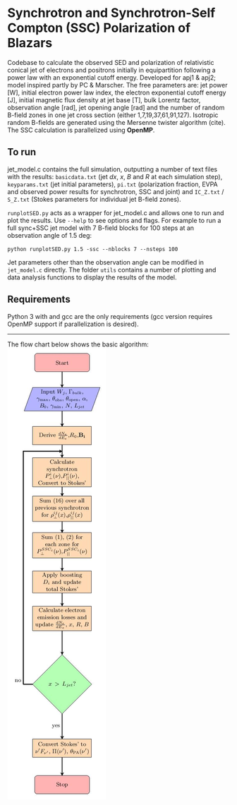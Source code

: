 # Synchrotron and Synchrotron-Self Compton (SSC) Polarization of Blazars
Codebase to calculate the observed SED and polarization of relativistic conical jet of electrons and positrons initially in equipartition following a power law with an exponential cutoff energy. Developed for apj1 & apj2; model inspired partly by PC & Marscher.
The free parameters are: jet power [W], initial electron power law index, the electron exponential cutoff energy [J],  initial magnetic flux density at jet base [T], bulk Lorentz factor, observation angle [rad], jet opening angle [rad] and the number of random B-field zones in one jet cross section (either 1,7,19,37,61,91,127). Isotropic random B-fields are generated using the Mersenne twister algorithm (cite). The SSC calculation is parallelized using **OpenMP**.

## To run
jet_model.c contains the full simulation, outputting a number of text files with the results: `basicdata.txt` (jet *dx*, *x*, *B* and *R* at each simulation step), `keyparams.txt` (jet initial parameters), `pi.txt` (polarization fraction, EVPA and observed power results for synchrotron, SSC and joint) and `IC_Z.txt` / `S_Z.txt` (Stokes parameters for individual jet B-field zones).

`runplotSED.py` acts as a wrapper for jet_model.c and allows one to run and plot the results. Use `--help` to see options and flags. For example to run a full sync+SSC jet model with 7 B-field blocks for 100 steps at an observation angle of 1.5 deg:
``` 
python runplotSED.py 1.5 -ssc --nblocks 7 --nsteps 100
```
Jet parameters other than the observation angle can be modified in `jet_model.c` directly. The folder `utils` contains a number of plotting and data analysis functions to display the results of the model.

## Requirements
Python 3 with and gcc are the only requirements (gcc version requires OpenMP support if parallelization is desired).

------

The flow chart below shows the basic algorithm:
![Flow chart outlining the basic algorithm](FlowChart.jpg?raw=true "Title")




